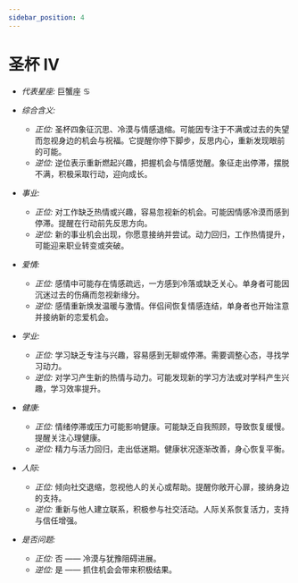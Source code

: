 ```yaml
---
sidebar_position: 4
---
```


# 圣杯 IV

- *代表星座:* 巨蟹座 ♋️
- *综合含义:* 
  - *正位:* 圣杯四象征沉思、冷漠与情感退缩。可能因专注于不满或过去的失望而忽视身边的机会与祝福。它提醒你停下脚步，反思内心，重新发现眼前的可能。
  - *逆位:* 逆位表示重新燃起兴趣，把握机会与情感觉醒。象征走出停滞，摆脱不满，积极采取行动，迎向成长。
    
- *事业:* 
  - *正位:* 对工作缺乏热情或兴趣，容易忽视新的机会。可能因情感冷漠而感到停滞。提醒在行动前先反思方向。
  - *逆位:* 新的事业机会出现，你愿意接纳并尝试。动力回归，工作热情提升，可能迎来职业转变或突破。
    
- *爱情:* 
  - *正位:* 感情中可能存在情感疏远，一方感到冷落或缺乏关心。单身者可能因沉迷过去的伤痛而忽视新缘分。
  - *逆位:* 感情重新焕发温暖与激情。伴侣间恢复情感连结，单身者也开始注意并接纳新的恋爱机会。
    
- *学业:* 
  - *正位:* 学习缺乏专注与兴趣，容易感到无聊或停滞。需要调整心态，寻找学习动力。
  - *逆位:* 对学习产生新的热情与动力。可能发现新的学习方法或对学科产生兴趣，学习效率提升。
    
- *健康:* 
  - *正位:* 情绪停滞或压力可能影响健康。可能缺乏自我照顾，导致恢复缓慢。提醒关注心理健康。
  - *逆位:* 精力与活力回归，走出低迷期。健康状况逐渐改善，身心恢复平衡。
    
- *人际:* 
  - *正位:* 倾向社交退缩，忽视他人的关心或帮助。提醒你敞开心扉，接纳身边的支持。
  - *逆位:* 重新与他人建立联系，积极参与社交活动。人际关系恢复活力，支持与信任增强。

    
- *是否问题:* 
  - *正位:* 否 —— 冷漠与犹豫阻碍进展。
  - *逆位:* 是 —— 抓住机会会带来积极结果。
